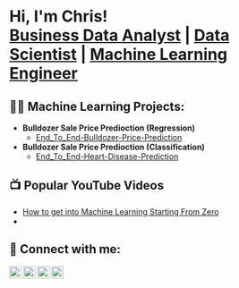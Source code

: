 <h1>Hi, I'm Chris! <br/><a href="https://github.com/Achikris">Business Data Analyst</a> | <a href="https://www.linkedin.com/in/chrisachi/">Data Scientist</a> | <a href="https://github.com/Achikris">Machine Learning Engineer</a></h1>

<h2>👨‍💻 Machine Learning Projects:</h2>

- <b>Bulldozer Sale Price Predioction (Regression)</b>
  - [End_To_End-Bulldozer-Price-Prediction](https://github.com/AchiKris/End_To_End-Bulldozer-Price-Prediction/blob/main/README.md)
- <b>Bulldozer Sale Price Predioction (Classification)</b>
  - [End_To_End-Heart-Disease-Prediction](https://github.com/AchiKris/End_To_End_Heart_Disease_Prediction/blob/main/README.md)
  
<h2>📺 Popular YouTube Videos</h2>

- [How to get into Machine Learning Starting From Zero](https://www.youtube.com)
-

<h2> 🤳 Connect with me:</h2>

[<img align="left" alt="AchiKris | YouTube" width="22px" src="https://cdn.jsdelivr.net/npm/simple-icons@v3/icons/youtube.svg" />][youtube]
[<img align="left" alt="AchiKris | Twitter" width="22px" src="https://cdn.jsdelivr.net/npm/simple-icons@v3/icons/twitter.svg" />][twitter]
[<img align="left" alt="AchiKris | LinkedIn" width="22px" src="https://cdn.jsdelivr.net/npm/simple-icons@v3/icons/linkedin.svg" />][linkedin]
[<img align="left" alt="AchiKris | Instagram" width="22px" src="https://cdn.jsdelivr.net/npm/simple-icons@v3/icons/instagram.svg" />][instagram]

[twitter]: https://twitter.com/
[youtube]: https://www.youtube.com/c/
[instagram]: https://www.instagram.com//
[linkedin]: https://www.linkedin.com/in/chrisachi/

<!--
**AchiKris/AchiKris** is a ✨ _special_ ✨ repository because its `README.md` (this file) appears on your GitHub profile.

Here are some ideas to get you started:

- 🔭 I’m currently working on ...
- 🌱 I’m currently learning ...
- 👯 I’m looking to collaborate on ...
- 🤔 I’m looking for help with ...
- 💬 Ask me about ...
- 📫 How to reach me: ...
- 😄 Pronouns: ...
- ⚡ Fun fact: ...
-->
